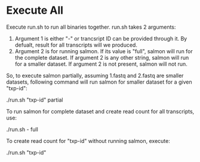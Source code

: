 # Execute All
 Execute run.sh to run all binaries together.
run.sh takes 2 arguments:
1. Argument 1 is either "-" or trancsript ID can be provided through it. 
   By defualt, result for all transcripts will we produced.
2. Argument 2 is for running salmon. If its value is "full", salmon will run for the complete dataset.
   If argument 2 is any other string, salmon will run for a smaller dataset.
   If argument 2 is not present, salmon will not run.

So, to execute salmon partially, assuming 1.fastq and 2.fastq are smaller datasets, following command will run salmon for smaller dataset for a given "txp-id":

./run.sh "txp-id" partial

To run salmon for complete dataset and create read count for all transcripts, use:

./run.sh - full

To create read count for "txp-id" without running salmon, execute:

./run.sh "txp-id"

